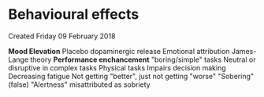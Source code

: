 # Behavioural effects
Created Friday 09 February 2018

**Mood Elevation**
Placebo
dopaminergic release
Emotional attribution
James-Lange theory
**Performance enchancement**
"boring/simple" tasks
Neutral or disruptive in complex tasks
Physical tasks
Impairs decision making
Decreasing fatigue
Not getting "better", just not getting "worse"
"Sobering" (false)
"Alertness" misattributed as sobriety


